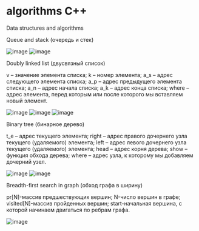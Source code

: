 # algorithms C++
Data structures and algorithms 

Queue and stack (очередь и стек)

![image](https://github.com/MoonLightFoxKs/algorithms/blob/main/queue%20and%20stack/queue.png)
![image](https://github.com/MoonLightFoxKs/algorithms/blob/main/queue%20and%20stack/stack.png)


Doubly linked list (двусвязный список)

v – значение элемента списка;
k – номер элемента;
a_s – адрес следующего элемента списка;
a_p – адрес предыдущего элемента списка;
a_n – адрес начала списка;
a_k – адрес конца списка;
where – адрес элемента, перед которым или после которого мы вставляем новый элемент.

![image](https://github.com/MoonLightFoxKs/algorithms/blob/main/Doubly%20linked%20list/image%20129.png)
![image](https://github.com/MoonLightFoxKs/algorithms/blob/main/Doubly%20linked%20list/image%20128.png)
![image](https://github.com/MoonLightFoxKs/algorithms/blob/main/Doubly%20linked%20list/image%20126.png)


Binary tree (бинарное дерево)

t_e – адрес текущего элемента;
right – адрес правого дочернего узла текущего (удаляемого) элемента;
left – адрес левого дочернего узла текущего (удаляемого) элемента;
head – адрес корня дерева;
show – функция обхода дерева;
where – адрес узла, к которому мы добавляем дочерний узел.

![image](https://github.com/MoonLightFoxKs/algorithms/blob/main/binary%20tree/image%20122.png)
![image](https://github.com/MoonLightFoxKs/algorithms/blob/main/binary%20tree/image%20123.png)


Breadth-first search in graph (обход графа в ширину)

pr[N]-массив предшествующих вершин;
N-число вершин в графе;
visited[N]-массив пройденных вершин;
start-начальная вершина, с которой начинаем двигаться по ребрам графа.

![image](https://github.com/MoonLightFoxKs/algorithms/blob/main/BFS%20graph/image%20124.png)
